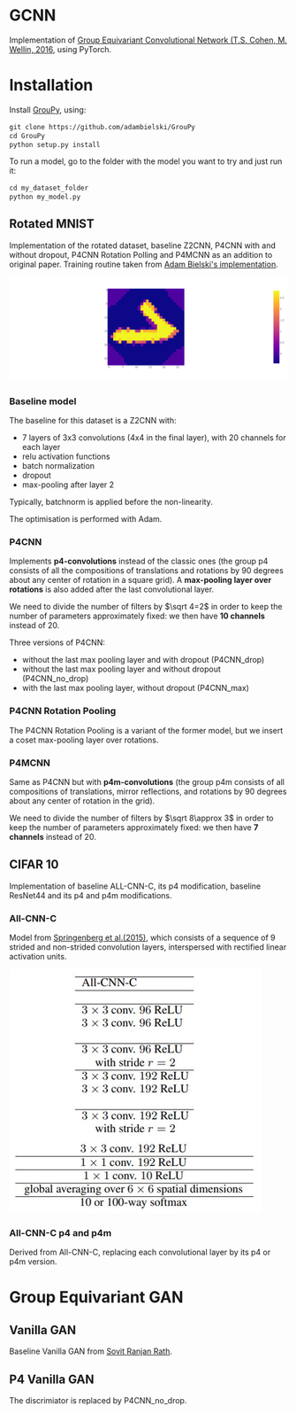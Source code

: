 # GCNN

Implementation of [Group Equivariant Convolutional Network (T.S. Cohen, M. Wellin, 2016](https://arxiv.org/abs/1602.07576), using PyTorch. 

# Installation 
Install [GrouPy](https://github.com/adambielski/GrouPy), using: 
```
git clone https://github.com/adambielski/GrouPy
cd GrouPy
python setup.py install
```

To run a model, go to the folder with the model you want to try and just run it: 
```
cd my_dataset_folder
python my_model.py
```

## Rotated MNIST 
Implementation of the rotated dataset, baseline Z2CNN, P4CNN with and without dropout, P4CNN Rotation Polling and P4MCNN as an addition to original paper. 
Training routine taken from [Adam Bielski's implementation](https://github.com/adambielski/pytorch-gconv-experiments).


![Rotated one](https://github.com/mayajanvier/GCNN/blob/main/Rotated_MNIST/Rotated%20one.png)


### Baseline model
The baseline for this dataset is a Z2CNN with:
*   7 layers of 3x3 convolutions (4x4 in the final layer), with 20 channels for each layer
*   relu activation functions
*   batch normalization
*   dropout
*   max-pooling after layer 2

Typically, batchnorm is applied before the non-linearity. 

The optimisation is performed with Adam. 

### P4CNN
Implements **p4-convolutions** instead of the classic ones (the group p4 consists of all the compositions of translations and rotations by 90 degrees about any center of rotation in a square grid). A **max-pooling layer over rotations** is also added after the last convolutional layer. 

We need to divide the number of filters by $\sqrt 4=2$ in order to keep the number of parameters approximately fixed: we then have **10 channels** instead of 20. 

Three versions of P4CNN:
*   without the last max pooling layer and with dropout (P4CNN_drop)
*   without the last max pooling layer and without dropout (P4CNN_no_drop)
*   with the last max pooling layer, without dropout (P4CNN_max)

### P4CNN Rotation Pooling
The P4CNN Rotation Pooling is a variant of the former model, but we insert a coset max-pooling layer over rotations. 

### P4MCNN
Same as P4CNN but with **p4m-convolutions** (the group p4m consists of all compositions of translations,
mirror reflections, and rotations by 90 degrees about any center of rotation in the grid).

We need to divide the number of filters by $\sqrt 8\approx 3$ in order to keep the number of parameters approximately fixed: we then have **7 channels** instead of 20.


## CIFAR 10
Implementation of baseline ALL-CNN-C, its p4 modification, baseline ResNet44 and its p4 and p4m modifications. 

### All-CNN-C

Model from [Springenberg et al.(2015)](https://arxiv.org/pdf/1412.6806.pdf), which consists of a sequence of
9 strided and non-strided convolution layers, interspersed with rectified linear activation units. 

![all-cnn-c.JPG](https://github.com/mayajanvier/GCNN/blob/main/allcnnc.JPG) 


### All-CNN-C p4 and p4m

Derived from All-CNN-C, replacing each convolutional layer by its p4 or p4m version. 

# Group Equivariant GAN
## Vanilla GAN
Baseline Vanilla GAN from [Sovit Ranjan Rath](https://debuggercafe.com/generating-mnist-digit-images-using-vanilla-gan-with-pytorch/). 

## P4 Vanilla GAN
The discrimiator is replaced by P4CNN_no_drop. 
